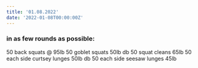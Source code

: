 ```yaml
---
title: '01.08.2022'
date: '2022-01-08T00:00:00Z'
---
```


### in as few rounds as possible:      
50 back squats @ 95lb
50 goblet squats 50lb db
50 squat cleans 65lb
50 each side curtsey lunges 50lb db
50 each side seesaw lunges 45lb